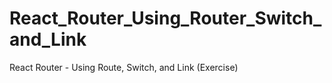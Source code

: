 # React_Router_Using_Router_Switch_and_Link
React Router - Using Route, Switch, and Link (Exercise)
